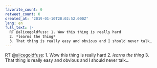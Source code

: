```yaml
---
favorite_count: 0
retweet_count: 0
created_at: "2019-01-10T20:02:52.000Z"
lang: en
full_text: |-
  RT @alicegoldfuss: 1. Wow this thing is really hard
  2. *learns the thing*
  3. That thing is really easy and obvious and I should never talk…
---
```


RT [@alicegoldfuss](https://twitter.com/alicegoldfuss): 1. Wow this thing is
really hard 2. _learns the thing_ 3. That thing is really easy and obvious and I
should never talk…
